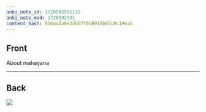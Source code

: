```yaml
---
anki_note_id: 1720592991137
anki_note_mod: 1720592991
content_hash: 956aa2a0e3d607f0d8916b67c0c19eab
---
```


## Front

About mahayana

<hr/>

## Back

![](img2743743586783022146.jpg)